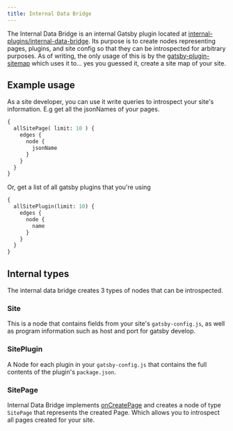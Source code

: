 ```yaml
---
title: Internal Data Bridge
---
```


The Internal Data Bridge is an internal Gatsby plugin located at [internal-plugins/internal-data-bridge](https://github.com/gatsbyjs/gatsby/tree/master/packages/gatsby/src/internal-plugins/internal-data-bridge). Its purpose is to create nodes representing pages, plugins, and site config so that they can be introspected for arbitrary purposes. As of writing, the only usage of this is by the [gatsby-plugin-sitemap](/packages/gatsby-plugin-sitemap) which uses it to... yes you guessed it, create a site map of your site. 

## Example usage

As a site developer, you can use it write queries to introspect your site's information. E.g get all the jsonNames of your pages.

```graphql
{
  allSitePage( limit: 10 ) {
    edges {
      node {
        jsonName
      }
    }
  }
}
```

Or, get a list of all gatsby plugins that you're using

```graphql
{
  allSitePlugin(limit: 10) {
    edges {
      node {
        name
      }
    }
  }
}
```

## Internal types

The internal data bridge creates 3 types of nodes that can be introspected.

### Site

This is a node that contains fields from your site's `gatsby-config.js`, as well as program information such as host and port for gatsby develop.

### SitePlugin

A Node for each plugin in your `gatsby-config.js` that contains the full contents of the plugin's `package.json`. 

### SitePage

Internal Data Bridge implements [onCreatePage](/docs/node-apis/#onCreatePage) and creates a node of type `SitePage` that represents the created Page. Which allows you to introspect all pages created for your site.
